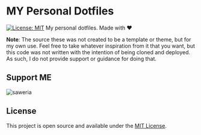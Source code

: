 # MY Personal Dotfiles

[![License: MIT](https://img.shields.io/badge/License-MIT-blue.svg)](https://opensource.org/licenses/MIT)
My personal dotfiles. Made with ❤️

**Note**: The source these was not created to be a template or theme, but for my own use. Feel free to take whatever inspiration from it that you want, but this code was not written with the intention of being cloned and deployed. As such, I do not provide support or guidance for doing that. 

## Support ME

![saweria](https://user-images.githubusercontent.com/47023016/116643475-5bcb3080-a99b-11eb-932a-37f6fa6bec6f.png)

## License

This project is open source and available under the [MIT License](LICENSE).
